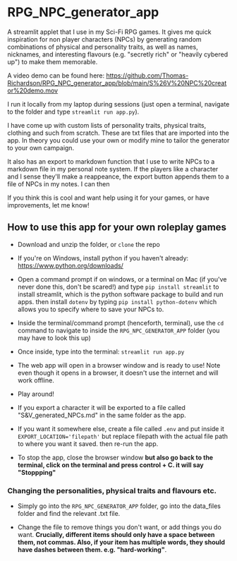 # RPG_NPC_generator_app
A streamlit applet that I use in my Sci-Fi RPG games. It gives me quick inspiration for non player characters (NPCs) by generating random combinations of physical and personality traits, as well as names, nicknames, and interesting flavours (e.g. "secretly rich" or "heavily cybered up") to make them memorable. 

A video demo can be found here: https://github.com/Thomas-Richardson/RPG_NPC_generator_app/blob/main/S%26V%20NPC%20creator%20demo.mov

I run it locally from my laptop during sessions (just open a terminal, navigate to the folder and type `streamlit run app.py`).

I have come up with custom lists of personality traits, physical traits, clothing and such from scratch. These are txt files that are imported into the app. In theory you could use your own or modify mine to tailor the generator to your own campaign.

It also has an export to markdown function that I use to write NPCs to a markdown file in my personal note system. If the players like a character and I sense they'll make a reappeance, the export button appends them to a file of NPCs in my notes. I can then 

If you think this is cool and want help using it for your games, or have improvements, let me know!

## How to use this app for your own roleplay games

- Download and unzip the folder, or `clone` the repo

- If you're on Windows, install python if you haven't already: https://www.python.org/downloads/

- Open a command prompt if on windows, or a terminal on Mac (if you've never done this, don't be scared!) and type `pip install streamlit` to install streamlit, which is the python software package to build and run apps. then install `dotenv` by typing `pip install python-dotenv` which allows you to specify where to save your NPCs to. 

- Inside the terminal/command prompt (henceforth, terminal), use the `cd` command to navigate to inside the `RPG_NPC_GENERATOR_APP` folder (you may have to look this up)

- Once inside, type into the terminal: `streamlit run app.py`

- The web app will open in a browser window and is ready to use! Note even though it opens in a browser, it doesn't use the internet and will work offline.

- Play around!

- If you export a character it will be exported to a file called "S&V_generated_NPCs.md" in the same folder as the app. 

- If you want it somewhere else, create a file called `.env` and put inside it `EXPORT_LOCATION='filepath'` but replace filepath with the actual file path to where you want it saved. then re-run the app.

- To stop the app, close the browser window **but also go back to the terminal, click on the terminal and press control + C. it will say "Stoppping"**

### Changing the personalities, physical traits and flavours etc.

- Simply go into the `RPG_NPC_GENERATOR_APP` folder, go into the data_files folder and find the relevant .txt file. 

- Change the file to remove things you don't want, or add things you do want. **Crucially, different items should only have a space between them, not commas. Also, if your item has multiple words, they should have dashes between them. e.g. "hard-working"**.
